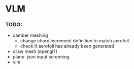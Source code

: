 # VLM

### TODO:

- camber meshing
	- change chord increment definition to match aerofoil
	- check if aerofoil has already been generated
- draw mesh (opengl?)
- plane .json input screening
- vlm